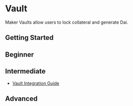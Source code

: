 # Vault

Maker Vaults allow users to lock collateral and generate Dai.

## Getting Started

## Beginner

## Intermediate

- [Vault Integration Guide](/vault/vault-integration-guide/cdp-integration-guide.md)

## Advanced
